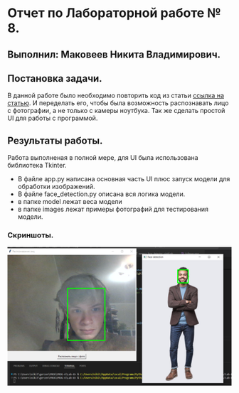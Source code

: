 # Отчет по Лабораторной работе № 8.
**Выполнил:** Маковеев Никита Владимирович.
------

## Постановка задачи.
В данной работе было необходимо повторить код из статьи [ссылка на статью](https://thecode.media/cv2/). И переделать его, чтобы была возможность распознавать лицо с фотографии, а не только с камеры ноутбука. Так же сделать простой UI для работы с программой.

## Результаты работы.

Работа выполненая в полной мере, для UI была использована библиотека Tkinter.

+ В файле app.py написана основная часть UI плюс запуск модели для обработки изображений.
+ В файле face_detection.py описана вся логика модели.
+ в папке model лежат веса модели
+ в папке images лежат примеры фотографий для тестирования модели.

### Скриншоты.
 ![alt text](images\result.png)
